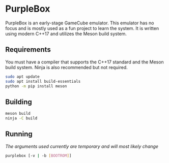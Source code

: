 # PurpleBox

PurpleBox is an early-stage GameCube emulator. This emulator has no focus and is mostly used as a fun project to learn the system. It is written using modern C++17 and utilizes the Meson build system.

## Requirements

You must have a compiler that supports the C++17 standard and the Meson build system. Ninja is also recommended but not required.

```bash
sudo apt update
sudo apt install build-essentials
python -m pip install meson
```

## Building

```bash
meson build
ninja -C build
```

## Running

*The arguments used currently are temporary and will most likely change*

```bash
purplebox [-v | -b [BOOTROM]]
```
